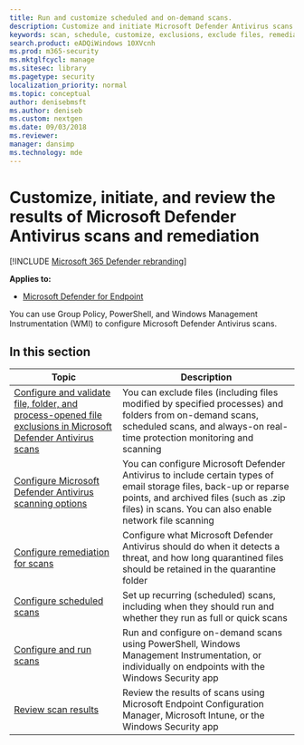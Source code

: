 ```yaml
---
title: Run and customize scheduled and on-demand scans.
description: Customize and initiate Microsoft Defender Antivirus scans on endpoints across your network.
keywords: scan, schedule, customize, exclusions, exclude files, remediation, scan results, quarantine, remove threat, quick scan, full scan, Microsoft Defender Antivirus
search.product: eADQiWindows 10XVcnh
ms.prod: m365-security
ms.mktglfcycl: manage
ms.sitesec: library
ms.pagetype: security
localization_priority: normal
ms.topic: conceptual
author: denisebmsft
ms.author: deniseb
ms.custom: nextgen
ms.date: 09/03/2018
ms.reviewer: 
manager: dansimp
ms.technology: mde
---
```


# Customize, initiate, and review the results of Microsoft Defender Antivirus scans and remediation

[!INCLUDE [Microsoft 365 Defender rebranding](../../includes/microsoft-defender.md)]


**Applies to:**

- [Microsoft Defender for Endpoint](/microsoft-365/security/defender-endpoint/)

You can use Group Policy, PowerShell, and Windows Management Instrumentation (WMI) to configure Microsoft Defender Antivirus scans. 

## In this section

Topic | Description
---|---
[Configure and validate file, folder, and process-opened file exclusions in Microsoft Defender Antivirus scans](configure-exclusions-microsoft-defender-antivirus.md) | You can exclude files (including files modified by specified processes) and folders from on-demand scans, scheduled scans, and always-on real-time protection monitoring and scanning
[Configure Microsoft Defender Antivirus scanning options](configure-advanced-scan-types-microsoft-defender-antivirus.md) | You can configure Microsoft Defender Antivirus to include certain types of email storage files, back-up or reparse points, and archived files (such as .zip files) in scans. You can also enable network file scanning
[Configure remediation for scans](configure-remediation-microsoft-defender-antivirus.md) | Configure what Microsoft Defender Antivirus should do when it detects a threat, and how long quarantined files should be retained in the quarantine folder
[Configure scheduled scans](scheduled-catch-up-scans-microsoft-defender-antivirus.md) | Set up recurring (scheduled) scans, including when they should run and whether they run as full or quick scans
[Configure and run scans](run-scan-microsoft-defender-antivirus.md) | Run and configure on-demand scans using PowerShell, Windows Management Instrumentation, or individually on endpoints with the Windows Security app
[Review scan results](review-scan-results-microsoft-defender-antivirus.md) | Review the results of scans using  Microsoft Endpoint Configuration Manager, Microsoft Intune, or the Windows Security app